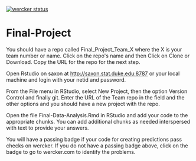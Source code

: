[![wercker status](https://app.wercker.com/status/4e69435bf46cbe104f1e9f0b6f63d71e/s/master "wercker status")](https://app.wercker.com/project/byKey/4e69435bf46cbe104f1e9f0b6f63d71e)

# Final-Project


You should have a repo called Final_Project_Team_X where the X is your team number or name. Click on the repo's name and then Click on Clone or Download. Copy the URL for the repo for the next step.

Open Rstudio on saxon at http://saxon.stat.duke.edu:8787 or your local machine and login with your netid and password.

From the File menu in RStudio, select New Project, then the option Version Control and finally git. Enter the URL of the Team repo in the field and the other options and you should have a new project with the repo.

Open the file Final-Data-Analysis.Rmd in RStudio and add your code to the appropriate chunks. You can add additional chunks as needed interspersed with text to provide your answers.

You will have a passing badge if your code for creating predictions pass checks on wercker. If you do not have a passing badge above, click on the badge to go to wercker.com to identify the problems.

